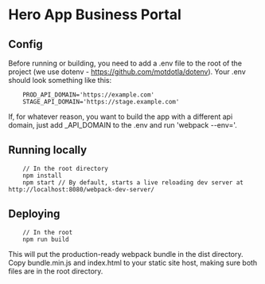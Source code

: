 # Hero App Business Portal

## Config

Before running or building, you need to add a .env file to the root of the project (we use dotenv - https://github.com/motdotla/dotenv).  Your .env should look something like this:

```
	PROD_API_DOMAIN='https://example.com'
	STAGE_API_DOMAIN='https://stage.example.com'
```
If, for whatever reason, you want to build the app with a different api domain, just add <ENV>_API_DOMAIN to the .env and run 'webpack --env=<ENV>'.

## Running locally

```
	// In the root directory
	npm install
	npm start // By default, starts a live reloading dev server at http://localhost:8080/webpack-dev-server/
```

## Deploying

```
	// In the root
	npm run build
```

This will put the production-ready webpack bundle in the dist directory.  Copy bundle.min.js and index.html to your static site host, making sure both files are in the root directory.